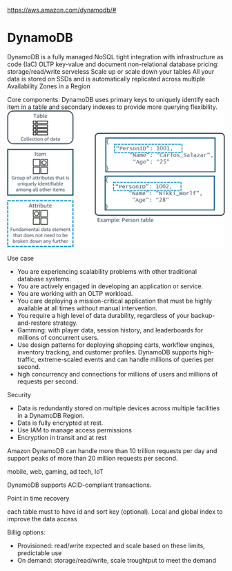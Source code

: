 https://aws.amazon.com/dynamodb/#

# DynamoDB

DynamoDB is a fully managed NoSQL
tight integration with infrastructure as code (IaC)
OLTP
key-value and document
non-relational database
pricing: storage/read/write
serveless
Scale up or scale down your tables
All your data is stored on SSDs and is automatically replicated across multiple Availability Zones in a Region

Core components: DynamoDB uses primary keys to uniquely identify each item in a table and secondary indexes to provide more querying flexibility.
![Dynamo_DB_Components_2](/img/Dynamo_DB_Components_2.png)

Use case
- You are experiencing scalability problems with other traditional database systems.
- You are actively engaged in developing an application or service.
- You are working with an OLTP workload.
- You care deploying a mission-critical application that must be highly available at all times without manual intervention.
- You require a high level of data durability, regardless of your backup-and-restore strategy.
- Gamming: with player data, session history, and leaderboards for millions of concurrent users.
- Use design patterns for deploying shopping carts, workflow engines, inventory tracking, and customer profiles. DynamoDB supports high-traffic, extreme-scaled events and can handle millions of queries per second.
- high concurrency and connections for millions of users and millions of requests per second.

Security
- Data is redundantly stored on multiple devices across multiple facilities in a DynamoDB Region.  
- Data is fully encrypted at rest.
- Use IAM to manage access permissions 
- Encryption in transit and at rest

Amazon DynamoDB can handle more than 10 trillion requests per day and support peaks of more than 20 million requests per second. 

mobile, web, gaming, ad tech, IoT

DynamoDB supports ACID-compliant transactions.

Point in time recovery

each table must to have id  and sort key (optional). Local and global index to improve the data access

Billig options:
- Provisioned: read/write expected and scale based on these limits, predictable use
- On demand: storage/read/write, scale troughtput to meet the demand